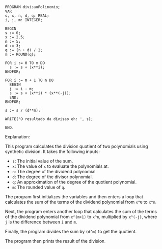 ```portugol
PROGRAM divisaoPolinomio;
VAR
s, x, n, d, q: REAL;
i, j, m: INTEGER;

BEGIN
s := 0;
x := 2.5;
n := 5;
d := 3;
q := (n + d) / 2;
m := ROUND(q);

FOR i := 0 TO m DO
  s := s + (x**i);
ENDFOR;

FOR i := m + 1 TO n DO
  BEGIN
  j := i - m;
  s := s + (x**i) * (x**(-j));
  END;
ENDFOR;

s := s / (d**m);

WRITE('O resultado da divisao eh: ', s);

END.
```

Explanation:

This program calculates the division quotient of two polynomials using synthetic division. It takes the following inputs:

* `s`: The initial value of the sum.
* `x`: The value of `x` to evaluate the polynomials at.
* `n`: The degree of the dividend polynomial.
* `d`: The degree of the divisor polynomial.
* `q`: An approximation of the degree of the quotient polynomial.
* `m`: The rounded value of `q`.

The program first initializes the variables and then enters a loop that calculates the sum of the terms of the dividend polynomial from `x^0` to `x^m`.

Next, the program enters another loop that calculates the sum of the terms of the dividend polynomial from `x^(m+1)` to `x^n`, multiplied by `x^(-j)`, where `j` is the difference between `i` and `m`.

Finally, the program divides the sum by `(d^m)` to get the quotient.

The program then prints the result of the division.